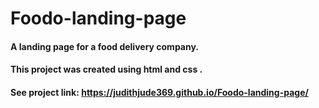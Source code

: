 # Foodo-landing-page
#### A landing page for a food delivery company.
#### This project was created using html and css .
#### See project link: https://judithjude369.github.io/Foodo-landing-page/
